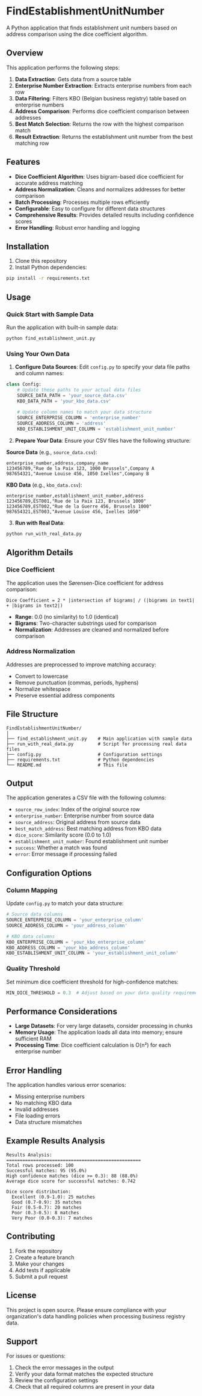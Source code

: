 # FindEstablishmentUnitNumber

A Python application that finds establishment unit numbers based on address comparison using the dice coefficient algorithm.

## Overview

This application performs the following steps:
1. **Data Extraction**: Gets data from a source table
2. **Enterprise Number Extraction**: Extracts enterprise numbers from each row
3. **Data Filtering**: Filters KBO (Belgian business registry) table based on enterprise numbers
4. **Address Comparison**: Performs dice coefficient comparison between addresses
5. **Best Match Selection**: Returns the row with the highest comparison match
6. **Result Extraction**: Returns the establishment unit number from the best matching row

## Features

- **Dice Coefficient Algorithm**: Uses bigram-based dice coefficient for accurate address matching
- **Address Normalization**: Cleans and normalizes addresses for better comparison
- **Batch Processing**: Processes multiple rows efficiently
- **Configurable**: Easy to configure for different data structures
- **Comprehensive Results**: Provides detailed results including confidence scores
- **Error Handling**: Robust error handling and logging

## Installation

1. Clone this repository
2. Install Python dependencies:

```bash
pip install -r requirements.txt
```

## Usage

### Quick Start with Sample Data

Run the application with built-in sample data:

```bash
python find_establishment_unit.py
```

### Using Your Own Data

1. **Configure Data Sources**: Edit `config.py` to specify your data file paths and column names:

```python
class Config:
    # Update these paths to your actual data files
    SOURCE_DATA_PATH = 'your_source_data.csv'
    KBO_DATA_PATH = 'your_kbo_data.csv'
    
    # Update column names to match your data structure
    SOURCE_ENTERPRISE_COLUMN = 'enterprise_number'
    SOURCE_ADDRESS_COLUMN = 'address'
    KBO_ESTABLISHMENT_UNIT_COLUMN = 'establishment_unit_number'
```

2. **Prepare Your Data**: Ensure your CSV files have the following structure:

**Source Data** (e.g., `source_data.csv`):
```csv
enterprise_number,address,company_name
123456789,"Rue de la Paix 123, 1000 Brussels",Company A
987654321,"Avenue Louise 456, 1050 Ixelles",Company B
```

**KBO Data** (e.g., `kbo_data.csv`):
```csv
enterprise_number,establishment_unit_number,address
123456789,EST001,"Rue de la Paix 123, Brussels 1000"
123456789,EST002,"Rue de la Guerre 456, Brussels 1000"
987654321,EST003,"Avenue Louise 456, Ixelles 1050"
```

3. **Run with Real Data**:

```bash
python run_with_real_data.py
```

## Algorithm Details

### Dice Coefficient

The application uses the Sørensen-Dice coefficient for address comparison:

```
Dice Coefficient = 2 * |intersection of bigrams| / (|bigrams in text1| + |bigrams in text2|)
```

- **Range**: 0.0 (no similarity) to 1.0 (identical)
- **Bigrams**: Two-character substrings used for comparison
- **Normalization**: Addresses are cleaned and normalized before comparison

### Address Normalization

Addresses are preprocessed to improve matching accuracy:
- Convert to lowercase
- Remove punctuation (commas, periods, hyphens)
- Normalize whitespace
- Preserve essential address components

## File Structure

```
FindEstablishmentUnitNumber/
│
├── find_establishment_unit.py    # Main application with sample data
├── run_with_real_data.py         # Script for processing real data files
├── config.py                     # Configuration settings
├── requirements.txt              # Python dependencies
└── README.md                     # This file
```

## Output

The application generates a CSV file with the following columns:

- `source_row_index`: Index of the original source row
- `enterprise_number`: Enterprise number from source data
- `source_address`: Original address from source data
- `best_match_address`: Best matching address from KBO data
- `dice_score`: Similarity score (0.0 to 1.0)
- `establishment_unit_number`: Found establishment unit number
- `success`: Whether a match was found
- `error`: Error message if processing failed

## Configuration Options

### Column Mapping

Update `config.py` to match your data structure:

```python
# Source data columns
SOURCE_ENTERPRISE_COLUMN = 'your_enterprise_column'
SOURCE_ADDRESS_COLUMN = 'your_address_column'

# KBO data columns
KBO_ENTERPRISE_COLUMN = 'your_kbo_enterprise_column'
KBO_ADDRESS_COLUMN = 'your_kbo_address_column'
KBO_ESTABLISHMENT_UNIT_COLUMN = 'your_establishment_unit_column'
```

### Quality Threshold

Set minimum dice coefficient threshold for high-confidence matches:

```python
MIN_DICE_THRESHOLD = 0.3  # Adjust based on your data quality requirements
```

## Performance Considerations

- **Large Datasets**: For very large datasets, consider processing in chunks
- **Memory Usage**: The application loads all data into memory; ensure sufficient RAM
- **Processing Time**: Dice coefficient calculation is O(n²) for each enterprise number

## Error Handling

The application handles various error scenarios:
- Missing enterprise numbers
- No matching KBO data
- Invalid addresses
- File loading errors
- Data structure mismatches

## Example Results Analysis

```
Results Analysis:
==================================================
Total rows processed: 100
Successful matches: 95 (95.0%)
High confidence matches (dice >= 0.3): 88 (88.0%)
Average dice score for successful matches: 0.742

Dice score distribution:
  Excellent (0.9-1.0): 25 matches
  Good (0.7-0.9): 35 matches
  Fair (0.5-0.7): 20 matches
  Poor (0.3-0.5): 8 matches
  Very Poor (0.0-0.3): 7 matches
```

## Contributing

1. Fork the repository
2. Create a feature branch
3. Make your changes
4. Add tests if applicable
5. Submit a pull request

## License

This project is open source. Please ensure compliance with your organization's data handling policies when processing business registry data.

## Support

For issues or questions:
1. Check the error messages in the output
2. Verify your data format matches the expected structure
3. Review the configuration settings
4. Check that all required columns are present in your data
